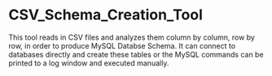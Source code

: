 CSV_Schema_Creation_Tool
========================

This tool reads in CSV files and analyzes them column by column, row by row, in order to produce MySQL Databse Schema. It can connect to databases directly and create these tables or the MySQL commands can be printed to a log window and executed manually.
